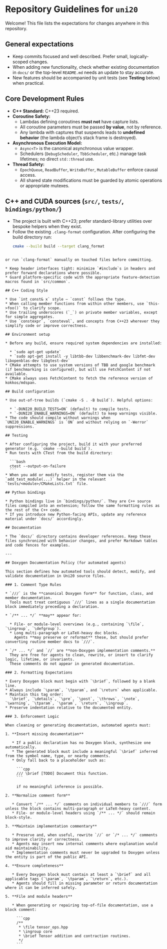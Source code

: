 # Repository Guidelines for `uni20`

Welcome! This file lists the expectations for changes anywhere in this repository.  

## General expectations
- Keep commits focused and well described. Prefer small, logically-scoped changes.  
- When adding new functionality, check whether existing documentation in `docs/` or the top-level `README.md` needs an update to stay accurate.  
- New features should be accompanied by unit tests (see **Testing** below) when practical.  

## Core Development Rules

* **C++ Standard:** C++23 required.  
* **Coroutine Safety:**  
  - Lambdas defining coroutines **must not** have capture lists.  
  - All coroutine parameters must be passed **by value**, not by reference.  
  - Any lambda with captures that suspends leads to **undefined behavior** (the lambda object’s stack frame is destroyed).  
* **Asynchronous Execution Model:**  
  - `Async<T>` is the canonical asynchronous value wrapper.  
  - Schedulers (`DebugScheduler`, `TbbScheduler`, etc.) manage task lifetimes; no direct `std::thread` use.  
* **Thread Safety:**  
  - `EpochQueue`, `ReadBuffer`, `WriteBuffer`, `MutableBuffer` enforce causal access.  
  - All shared state modifications must be guarded by atomic operations or appropriate mutexes.  

## C++ and CUDA sources (`src/`, `tests/`, `bindings/python/`)
- The project is built with C++23; prefer standard-library utilities over bespoke helpers when they exist.  
- Follow the existing `.clang-format` configuration. After configuring the build directory run:  
  ```bash
  cmake --build build --target clang_format
````

or run `clang-format` manually on touched files before committing.

* Keep header interfaces tight: minimize `#include`s in headers and prefer forward declarations where possible.
* Guard platform-specific code with the appropriate feature-detection macros found in `src/common`.

## C++ Coding Style

* Use `int const& x` style — `const` follows the type.
* When calling member functions from within other members, use `this->foo()` to clarify scope.
* Use trailing underscores (`_`) on private member variables, except for simple aggregates.
* Use `constexpr`, `consteval`, and concepts from C++23 wherever they simplify code or improve correctness.

## Environment setup

* Before any build, ensure required system dependencies are installed:

  * `sudo apt-get update`
  * `sudo apt-get install -y libtbb-dev libbenchmark-dev libfmt-dev libopenblas-dev libgtest-dev`
* CMake attempts to use system versions of TBB and google benchmark (if benchmarking is configured), but will use FetchContent if not available.
* CMake always uses FetchContent to fetch the reference version of kokkos/mdspan.

## Build configuration

* Use out-of-tree builds (`cmake -S . -B build`). Helpful options:

  * `-DUNI20_BUILD_TESTS=ON` (default) to compile tests.
  * `-DUNI20_ENABLE_WARNINGS=ON` (default) to keep warnings visible.
* The code should compile without warnings when `UNI20_ENABLE_WARNINGS` is `ON` and without relying on `-Werror` suppressions.

## Testing

* After configuring the project, build it with your preferred generator (e.g. `cmake --build build`).
* Run tests with CTest from the build directory:

  ```bash
  ctest --output-on-failure
  ```
* When you add or modify tests, register them via the `add_test_module(...)` helper in the relevant `tests/<module>/CMakeLists.txt` file.

## Python bindings

* Python bindings live in `bindings/python/`. They are C++ source files compiled into an extension; follow the same formatting rules as the rest of the C++ code.
* If you introduce new Python-facing APIs, update any reference material under `docs/` accordingly.

## Documentation

* The `docs/` directory contains developer references. Keep these files synchronized with behavior changes, and prefer Markdown tables and code fences for examples.

---

## Doxygen Documentation Policy (for automated agents)

This section defines how automated tools should detect, modify, and validate documentation in Uni20 source files.

### 1. Comment Type Rules

* `///` is the **canonical Doxygen form** for function, class, and member documentation.
  Tools must treat contiguous `///` lines as a single documentation block immediately preceding a declaration.

* `/** ... */` **may** appear for:

  * File- or module-level overviews (e.g., containing `\file`, `\ingroup`, `\defgroup`).
  * Long multi-paragraph or LaTeX-heavy doc blocks.
    Agents **may preserve or reformat** these, but should prefer converting routine member docs to `///`.

* `/* ... */` and `//` are **non-Doxygen implementation comments.**
  They are free for agents to clean, rewrite, or insert to clarify logic, lifetime, or invariants.
  These comments do not appear in generated documentation.

### 2. Formatting Expectations

* Every Doxygen block must begin with `\brief`, followed by a blank line.
* Always include `\param`, `\tparam`, and `\return` when applicable.
* Maintain this tag order:
  `\brief`, `\details`, `\pre`, `\post`, `\throws`, `\note`, `\warning`, `\tparam`, `\param`, `\return`, `\ingroup`.
* Preserve indentation relative to the documented entity.

### 3. Enforcement Logic

When cleaning or generating documentation, automated agents must:

1. **Insert missing documentation**

   * If a public declaration has no Doxygen block, synthesize one automatically.
   * The generated block must include a meaningful `\brief` inferred from the symbol name, type, or nearby comments.
   * Only fall back to a placeholder such as:

     ```cpp
     /// \brief [TODO] Document this function.
     ```

     if no meaningful inference is possible.

2. **Normalize comment form**

   * Convert `/** ... */` comments on individual members to `///` form unless the block contains multi-paragraph or LaTeX-heavy content.
   * File- or module-level headers using `/** ... */` should remain block-style.

3. **Maintain implementation commentary**

   * Preserve and, when useful, rewrite `//` or `/* ... */` comments to improve clarity or correctness.
   * Agents may insert new internal comments where explanation would aid maintainability.
   * Implementation comments must never be upgraded to Doxygen unless the entity is part of the public API.

4. **Ensure completeness**

   * Every Doxygen block must contain at least a `\brief` and all applicable tags (`\param`, `\tparam`, `\return`, etc.).
   * Agents should fill in missing parameter or return documentation where it can be inferred safely.

5. **File and module headers**

   * When generating or repairing top-of-file documentation, use a block comment:

     ```cpp
     /**
      * \file tensor_ops.hpp
      * \ingroup core
      * \brief Tensor addition and contraction routines.
      */
     ```
